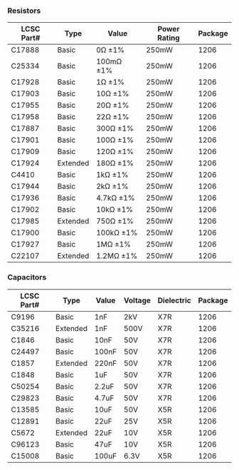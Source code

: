 ### Resistors
| LCSC Part# | Type      | Value      | Power Rating | Package |
| ---------- | --------- | ---------- | ------------ | ------- |
| C17888     | Basic     | 0Ω ±1%    | 250mW        | 1206    |
| C25334     | Basic     | 100mΩ ±1% | 250mW        | 1206    |
| C17928     | Basic     | 1Ω ±1%    | 250mW        | 1206    |
| C17903     | Basic     | 10Ω ±1%   | 250mW        | 1206    |
| C17955     | Basic     | 20Ω ±1%   | 250mW        | 1206    |
| C17958     | Basic     | 22Ω ±1%   | 250mW        | 1206    |
| C17887     | Basic     | 300Ω ±1%  | 250mW        | 1206    |
| C17901     | Basic     | 100Ω ±1%  | 250mW        | 1206    |
| C17909     | Basic     | 120Ω ±1%  | 250mW        | 1206    |
| C17924     | Extended  | 180Ω ±1%  | 250mW        | 1206    |
| C4410      | Basic     | 1kΩ ±1%   | 250mW        | 1206    |
| C17944     | Basic     | 2kΩ ±1%   | 250mW        | 1206    |
| C17936     | Basic     | 4.7kΩ ±1% | 250mW        | 1206    |
| C17902     | Basic     | 10kΩ ±1%  | 250mW        | 1206    |
| C17985     | Extended  | 750Ω ±1%  | 250mW        | 1206    |
| C17900     | Basic     | 100kΩ ±1% | 250mW        | 1206    |
| C17927     | Basic     | 1MΩ ±1%   | 250mW        | 1206    |
| C22107     | Extended  | 1.2MΩ ±1% | 250mW        | 1206    |



### Capacitors
| LCSC Part# | Type      | Value     | Voltage | Dielectric | Package |
| ---------- | --------- | --------- | -------- | ---------- | ------- |
| C9196      | Basic     | 1nF       | 2kV      | X7R        | 1206    |
| C35216     | Extended  | 1nF       | 500V     | X7R        | 1206    |
| C1846      | Basic     | 10nF      | 50V      | X7R        | 1206    |
| C24497     | Basic     | 100nF     | 50V      | X7R        | 1206    |
| C1857      | Extended  | 220nF     | 50V      | X7R        | 1206    |
| C1848      | Basic     | 1uF       | 50V      | X7R        | 1206    |
| C50254     | Basic     | 2.2uF     | 50V      | X7R        | 1206    |
| C29823     | Basic     | 4.7uF     | 50V      | X7R        | 1206    |
| C13585     | Basic     | 10uF      | 50V      | X5R        | 1206    |
| C12891     | Basic     | 22uF      | 25V      | X5R        | 1206    |
| C5672      | Extended  | 22uF      | 10V      | X5R        | 1206    |
| C96123     | Basic     | 47uF      | 10V      | X5R        | 1206    |
| C15008     | Basic     | 100uF     | 6.3V     | X5R        | 1206    |